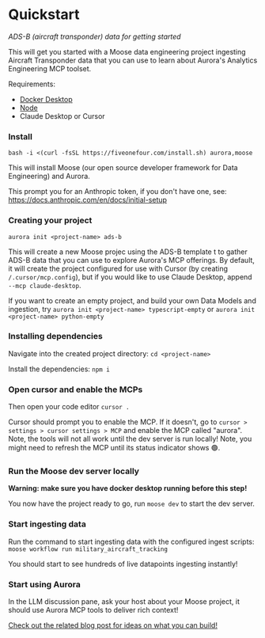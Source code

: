 
# Quickstart
*ADS-B (aircraft transponder) data for getting started*

This will get you started with a Moose data engineering project ingesting Aircraft Transponder data that you can use to learn about Aurora's Analytics Engineering MCP toolset.

Requirements:

- [Docker Desktop](https://www.docker.com/products/docker-desktop/)
- [Node](https://nodejs.org/en)
- Claude Desktop or Cursor

### Install

```
bash -i <(curl -fsSL https://fiveonefour.com/install.sh) aurora,moose
```

This will install Moose (our open source developer framework for Data Engineering) and Aurora.

This prompt you for an Anthropic token, if you don't have one, see: https://docs.anthropic.com/en/docs/initial-setup

### Creating your project

```
aurora init <project-name> ads-b
```

This will create a new Moose projec using the ADS-B template t to gather ADS-B data that you can use to explore Aurora's MCP offerings. By default, it will create the project configured for use with Cursor (by creating `/.cursor/mcp.config`), but if you would like to use Claude Desktop, append `--mcp claude-desktop`.

If you want to create an empty project, and build your own Data Models and ingestion, try `aurora init <project-name> typescript-empty` or `aurora init <project-name> python-empty`

### Installing dependencies

Navigate into the created project directory: `cd <project-name>`

Install the dependencies: `npm i`

### Open cursor and enable the MCPs

Then open your code editor `cursor .`

Cursor should prompt you to enable the MCP. If it doesn't, go to `cursor > settings > cursor settings > MCP` and enable the MCP called "aurora". Note, the tools will not all work until the dev server is run locally! Note, you might need to refresh the MCP until its status indicator shows 🟢.

### Run the Moose dev server locally

**Warning: make sure you have docker desktop running before this step!**

You now have the project ready to go, run `moose dev` to start the dev server.

### Start ingesting data

Run the command to start ingesting data with the configured ingest scripts: `moose workflow run military_aircraft_tracking`

You should start to see hundreds of live datapoints ingesting instantly!

### Start using Aurora

In the LLM discussion pane, ask your host about your Moose project, it should use Aurora MCP tools to deliver rich context!

[Check out the related blog post for ideas on what you can build!](https://fiveonefour.com/blog/)